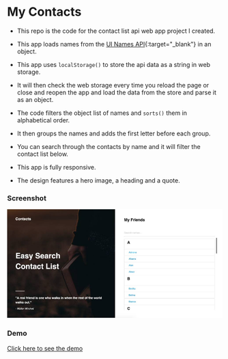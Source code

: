 # My Contacts

- This repo is the code for the contact list api web app project I created.

- This app loads names from the [UI Names API](https://uinames.com/){:target="_blank"} in an object.

- This app uses `localStorage()` to store the api data as a string in web storage.

- It will then check the web storage every time you reload the page or close and reopen the app and load the data from the store and parse it as an object.

- The code filters the object list of names and `sorts()` them in alphabetical order.

- It then groups the names and adds the first letter before each group.

- You can search through the contacts by name and it will filter the contact list below.

- This app is fully responsive.

- The design features a hero image, a heading and a quote.

### Screenshot
![My Contacts](screenshot.jpg)

### Demo 
[Click here to see the demo](https://ecstatic-nightingale-cc21a8.netlify.com/)

